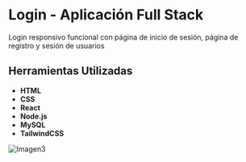# Login - Aplicación Full Stack

Login responsivo funcional con página de inicio de sesión, página de registro y sesión de usuarios

## Herramientas Utilizadas
- **HTML**
- **CSS**
- **React**
- **Node.js**
- **MySQL**
- **TailwindCSS**



![Imagen3](https://github.com/RicardoRdz03/Login-responsivo---Full-Stack/assets/165599372/3fd0901d-0fc3-4a21-b58b-d6e530c325d9)
